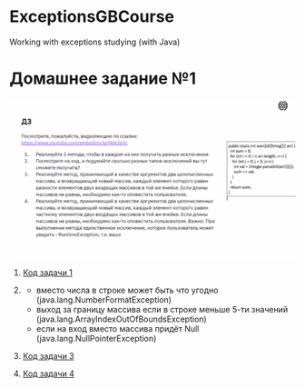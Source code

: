 # ExceptionsGBCourse
Working with exceptions studying (with Java)

# Домашнее задание №1
![Картинка задания](./HomeWork%201/%D0%97%D0%B0%D0%B4%D0%B0%D0%BD%D0%B8%D0%B5.png)



1.  [Код задачи 1](https://github.com/AlexanderSibirko/ExceptionsGBCourse/blob/main/HomeWork%201/Homework11.java)

2.  * вместо числа в строке может быть что угодно (java.lang.NumberFormatException)
    * выход за границу массива если в строке меньше 5-ти значений (java.lang.ArrayIndexOutOfBoundsException)
    * если на вход вместо массива придёт Null (java.lang.NullPointerException)
    
3.  [Код задачи 3](https://github.com/AlexanderSibirko/ExceptionsGBCourse/blob/main/HomeWork%201/Homework13.java)

4.  [Код задачи 4](https://github.com/AlexanderSibirko/ExceptionsGBCourse/blob/main/HomeWork%201/Homework14.java)